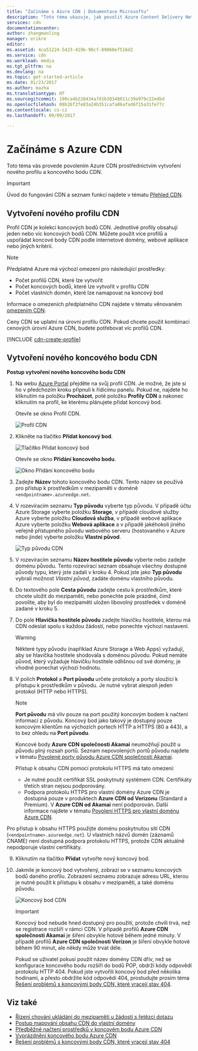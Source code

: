 ```yaml
---
title: "Začínáme s Azure CDN | Dokumentace Microsoftu"
description: "Toto téma ukazuje, jak povolit Azure Content Delivery Network (CDN). Kurz vás provede vytvořením nového profilu a koncového bodu CDN."
services: cdn
documentationcenter: 
author: zhangmanling
manager: erikre
editor: 
ms.assetid: 4ca51224-5423-419b-98cf-89860ef516d2
ms.service: cdn
ms.workload: media
ms.tgt_pltfrm: na
ms.devlang: na
ms.topic: get-started-article
ms.date: 01/23/2017
ms.author: mazha
ms.translationtype: HT
ms.sourcegitcommit: 190ca4b228434a7d1b30348011c39a979c22edbd
ms.openlocfilehash: 09b26f2fe83a24b351cafa06afad6f15a31fe77c
ms.contentlocale: cs-cz
ms.lasthandoff: 09/09/2017

---
```

# <a name="getting-started-with-azure-cdn"></a>Začínáme s Azure CDN
Toto téma vás provede povolením Azure CDN prostřednictvím vytvoření nového profilu a koncového bodu CDN.

> [!IMPORTANT]
> Úvod do fungování CDN a seznam funkcí najdete v tématu [Přehled CDN](cdn-overview.md).
> 
> 

## <a name="create-a-new-cdn-profile"></a>Vytvoření nového profilu CDN
Profil CDN je kolekcí koncových bodů CDN.  Jednotlivé profily obsahují jeden nebo víc koncových bodů CDN.  Můžete použít více profilů a uspořádat koncové body CDN podle internetové domény, webové aplikace nebo jiných kritérií.

> [!NOTE]
> Předplatné Azure má výchozí omezení pro následující prostředky:
> - Počet profilů CDN, které lze vytvořit
> - Počet koncových bodů, které lze vytvořit v profilu CDN 
> - Počet vlastních domén, které lze namapovat na koncový bod
>
> Informace o omezeních předplatného CDN najdete v tématu věnovaném [omezením CDN](https://docs.microsoft.com/azure/azure-subscription-service-limits#cdn-limits).
>
> Ceny CDN se uplatní na úrovni profilu CDN. Pokud chcete použít kombinaci cenových úrovní Azure CDN, budete potřebovat víc profilů CDN.
> 
> 

[!INCLUDE [cdn-create-profile](../../includes/cdn-create-profile.md)]

## <a name="create-a-new-cdn-endpoint"></a>Vytvoření nového koncového bodu CDN
**Postup vytvoření nového koncového bodu CDN**

1. Na webu [Azure Portal](https://portal.azure.com) přejděte na svůj profil CDN.  Je možné, že jste si ho v předchozím kroku připnuli k řídicímu panelu.  Pokud ne, najdete ho kliknutím na položku **Procházet**, poté položku **Profily CDN** a nakonec kliknutím na profil, ke kterému plánujete přidat koncový bod.
   
    Otevře se okno Profil CDN.
   
    ![Profil CDN][cdn-profile-settings]
2. Klikněte na tlačítko **Přidat koncový bod**.
   
    ![Tlačítko Přidat koncový bod][cdn-new-endpoint-button]
   
    Otevře se okno **Přidání koncového bodu**.
   
    ![Okno Přidání koncového bodu][cdn-add-endpoint]
3. Zadejte **Název** tohoto koncového bodu CDN.  Tento název se používá pro přístup k prostředkům v mezipaměti v doméně `<endpointname>.azureedge.net`.
4. V rozevíracím seznamu **Typ původu** vyberte typ původu.  V případě účtu Azure Storage vyberte položku **Storage**, v případě cloudové služby Azure vyberte položku **Cloudová služba**, v případě webové aplikace Azure vyberte položku **Webová aplikace** a v případě jakéhokoli jiného veřejně přístupného původu webového serveru (hostovaného v Azure nebo jinde) vyberte položku **Vlastní původ**.
   
    ![Typ původu CDN](./media/cdn-create-new-endpoint/cdn-origin-type.png)
5. V rozevíracím seznamu **Název hostitele původu** vyberte nebo zadejte doménu původu.  Tento rozevírací seznam obsahuje všechny dostupné původy typu, který jste zadali v kroku 4.  Pokud jste jako **Typ původu** vybrali možnost *Vlastní původ*, zadáte doménu vlastního původu.
6. Do textového pole **Cesta původu** zadejte cestu k prostředkům, které chcete uložit do mezipaměti, nebo ponechte pole prázdné, čímž povolíte, aby byl do mezipaměti uložen libovolný prostředek v doméně zadané v kroku 5.
7. Do pole **Hlavička hostitele původu** zadejte hlavičku hostitele, kterou má CDN odeslat spolu s každou žádostí, nebo ponechte výchozí nastavení.
   
   > [!WARNING]
   > Některé typy původu (například Azure Storage a Web Apps) vyžadují, aby se hlavička hostitele shodovala s doménou původu. Pokud nemáte původ, který vyžaduje hlavičku hostitele odlišnou od své domény, je vhodné ponechat výchozí hodnotu.
   > 
   > 
8. V polích **Protokol** a **Port původu** určete protokoly a porty sloužící k přístupu k prostředkům v původu.  Je nutné vybrat alespoň jeden protokol (HTTP nebo HTTPS).
   
   > [!NOTE]
   > **Port původu** má vliv pouze na port použitý koncovým bodem k načtení informací z původu.  Koncový bod jako takový je dostupný pouze koncovým klientům na výchozích portech HTTP a HTTPS (80 a 443), a to bez ohledu na **Port původu**.  
   > 
   > Koncové body **Azure CDN společnosti Akamai** neumožňují použít u původu plný rozsah portů.  Seznam nepovolených portů původu najdete v tématu [Povolené porty původu Azure CDN společnosti Akamai](https://msdn.microsoft.com/library/mt757337.aspx).  
   > 
   > Přístup k obsahu CDN pomocí protokolu HTTPS má tato omezení:
   > 
   > * Je nutné použít certifikát SSL poskytnutý systémem CDN. Certifikáty třetích stran nejsou podporovány.
   > * Podpora protokolu HTTPS pro vlastní domény Azure CDN je dostupná pouze v produktech **Azure CDN od Verizonu** (Standard a Premium). V **Azure CDN od Akamai** není podporován. Další informace najdete v tématu [Povolení HTTPS pro vlastní doménu Azure CDN](cdn-custom-ssl.md).

Pro přístup k obsahu HTTPS použijte doménu poskytnutou sítí CDN (`<endpointname>.azureedge.net`). U vlastních názvů domén (záznamů CNAME) není dostupná podpora protokolu HTTPS, protože CDN aktuálně nepodporuje vlastní certifikáty.
   > 
   > 
9. Kliknutím na tlačítko **Přidat** vytvořte nový koncový bod.
10. Jakmile je koncový bod vytvořený, zobrazí se v seznamu koncových bodů daného profilu. Zobrazení seznamu zobrazuje adresu URL, kterou je nutné použít k přístupu k obsahu v mezipaměti, a také doménu původu.
    
    ![Koncový bod CDN][cdn-endpoint-success]
    
    > [!IMPORTANT]
    > Koncový bod nebude hned dostupný pro použití, protože chvíli trvá, než se registrace rozšíří v rámci CDN.  V případě profilů <b>Azure CDN společnosti Akamai</b> je šíření obvykle hotové během jedné minuty.  V případě profilů <b>Azure CDN společnosti Verizon</b> je šíření obvykle hotové během 90 minut, ale někdy může trvat déle.
    > 
    > Pokud se uživatel pokusí použít název domény CDN dřív, než se konfigurace koncového bodu rozšíří do bodů POP, obdrží kódy odpovědí protokolu HTTP 404.  Pokud jste vytvořili koncový bod před několika hodinami, a přesto obdržíte kód odpovědi 404, prostudujte prosím téma [Řešení problémů s koncovými body CDN, které vracejí stav 404](cdn-troubleshoot-endpoint.md).
    > 
    > 

## <a name="see-also"></a>Viz také
* [Řízení chování ukládání do mezipaměti u žádostí s řetězci dotazu](cdn-query-string.md)
* [Postup mapování obsahu CDN do vlastní domény](cdn-map-content-to-custom-domain.md)
* [Předběžné načtení prostředků v koncovém bodu Azure CDN](cdn-preload-endpoint.md)
* [Vyprázdnění koncového bodu Azure CDN](cdn-purge-endpoint.md)
* [Řešení problémů s koncovými body CDN, které vracejí stav 404](cdn-troubleshoot-endpoint.md)

[cdn-profile-settings]: ./media/cdn-create-new-endpoint/cdn-profile-settings.png
[cdn-new-endpoint-button]: ./media/cdn-create-new-endpoint/cdn-new-endpoint-button.png
[cdn-add-endpoint]: ./media/cdn-create-new-endpoint/cdn-add-endpoint.png
[cdn-endpoint-success]: ./media/cdn-create-new-endpoint/cdn-endpoint-success.png

